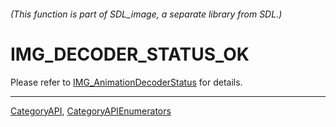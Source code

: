 ###### (This function is part of SDL_image, a separate library from SDL.)
# IMG_DECODER_STATUS_OK

Please refer to [IMG_AnimationDecoderStatus](IMG_AnimationDecoderStatus) for details.

----
[CategoryAPI](CategoryAPI), [CategoryAPIEnumerators](CategoryAPIEnumerators)

